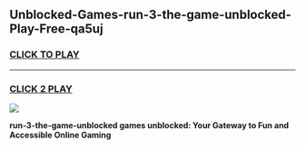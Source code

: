 
## Unblocked-Games-run-3-the-game-unblocked-Play-Free-qa5uj
<h3>
<a href="https://premium76.site?title=run-3-the-game-unblocked&ref=18A1">CLICK TO PLAY</a></h3>
<hr>

<h3>
<a href="https://premium76.site?title=run-3-the-game-unblocked&ref=18A1">CLICK 2 PLAY</a>
  
</h3>

<a href="https://premium76.site?title=run-3-the-game-unblocked&ref=18A1"><img src="https://clearcache.store/games.png"></a>


**run-3-the-game-unblocked games unblocked: Your Gateway to Fun and Accessible Online Gaming**
